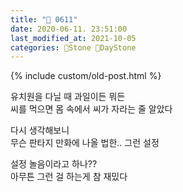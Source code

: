 ```yaml
---
title: "🌱 0611"
date: 2020-06-11. 23:51:00
last_modified_at: 2021-10-05
categories: 🗿Stone 🌱DayStone
---
```

{% include custom/old-post.html %}

유치원을 다닐 때 과일이든 뭐든  
씨를 먹으면 몸 속에서 씨가 자라는 줄 알았다  

다시 생각해보니  
무슨 판타지 만화에 나올 법한.. 그런 설정  

설정 놀음이라고 하나??  
아무튼 그런 걸 하는게 참 재밌다  
